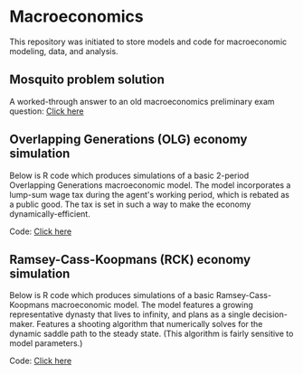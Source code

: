 # Macroeconomics
This repository was initiated to store models and code for macroeconomic modeling, data, and analysis.

## Mosquito problem solution
A worked-through answer to an old macroeconomics preliminary exam question: [Click here](https://raw.githack.com/rcberg/macroeconomics/master/reports/mosquito-problem/mosquito_macro_problem.html)

## Overlapping Generations (OLG) economy simulation
Below is R code which produces simulations of a basic 2-period Overlapping Generations macroeconomic model. The model incorporates a lump-sum wage tax during the agent's working period, which is rebated as a public good. The tax is set in such a way to make the economy dynamically-efficient.

Code: [Click here](https://github.com/rcberg/macroeconomics/blob/master/scripts/efficient-olg-simulation-with-taxes.R)

## Ramsey-Cass-Koopmans (RCK) economy simulation
Below is R code which produces simulations of a basic Ramsey-Cass-Koopmans macroeconomic model. The model features a growing representative dynasty that lives to infinity, and plans as a single decision-maker. Features a shooting algorithm that numerically solves for the dynamic saddle path to the steady state. (This algorithm is fairly sensitive to model parameters.)

Code: [Click here](https://github.com/rcberg/macroeconomics/blob/master/scripts/infinite-ramsey-model-sim.R)
